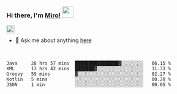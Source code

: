 ### Hi there, I'm [Miro!](https://castariva18.github.io/)  <img src="https://github.com/TheDudeThatCode/TheDudeThatCode/blob/master/Assets/Hi.gif" width="29px">

<a href="https://discord.gg/bhPzjwR">
  <img align="left" alt="Clown Discord" width="21px" src="https://cdn4.iconfinder.com/data/icons/logos-and-brands/512/91_Discord_logo_logos-512.png" />
</a>

<br />

- 💬 Ask me about anything [here](https://github.com/castariva18/castariva18/issues)

<br />

<!--START_SECTION:waka-->
```text
Java     28 hrs 57 mins  ████████████████▓░░░░░░░░   66.15 % 
XML      13 hrs 42 mins  ███████▓░░░░░░░░░░░░░░░░░   31.33 % 
Groovy   59 mins         ▓░░░░░░░░░░░░░░░░░░░░░░░░   02.27 % 
Kotlin   5 mins          ░░░░░░░░░░░░░░░░░░░░░░░░░   00.20 % 
JSON     1 min           ░░░░░░░░░░░░░░░░░░░░░░░░░   00.05 % 
```
<!--END_SECTION:waka-->
